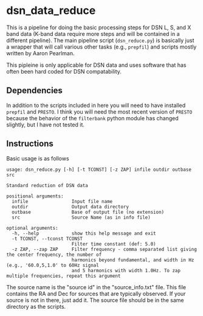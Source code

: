 # dsn_data_reduce

This is a pipeline for doing the basic processing steps for 
DSN L, S, and X band data (K-band data require more steps and 
will be contained in a different pipeline).  The main pipeline 
script (`dsn_reduce.py`) is basically just a wrapper that 
will call various other tasks (e.g., `prepfil`) and scripts 
mostly written by Aaron Pearlman.  

This pipleine is only applicable for DSN data and uses software 
that has often been hard coded for DSN compatability.  

## Dependencies 

In addition to the scripts included in here you will need to 
have installed `prepfil` and `PRESTO`.  I think you will need 
the most recent version of `PRESTO` because the behavior of 
the `filterbank` python module has changed slightly, but I 
have not tested it.

## Instructions 

Basic usage is as follows

    usage: dsn_reduce.py [-h] [-t TCONST] [-z ZAP] infile outdir outbase src
    
    Standard reduction of DSN data
    
    positional arguments:
      infile                Input file name
      outdir                Output data directory
      outbase               Base of output file (no extension)
      src                   Source Name (as in info file)
    
    optional arguments:
      -h, --help            show this help message and exit
      -t TCONST, --tconst TCONST
                            Filter time constant (def: 5.0)
      -z ZAP, --zap ZAP     Filter frequency - comma separated list giving the center frequency, the number of
                            harmonics beyond fundamental, and width in Hz (e.g., '60.0,5,1.0' to 60Hz signal
                            and 5 harmonics with width 1.0Hz. To zap multiple frequencies, repeat this argument

The source name is the "source id" in the "source_info.txt" file. 
This file contains the RA and Dec for sources that are typically 
observed.  If your source is not in there, just add it.  The 
source file should be in the same directory as the scripts.
